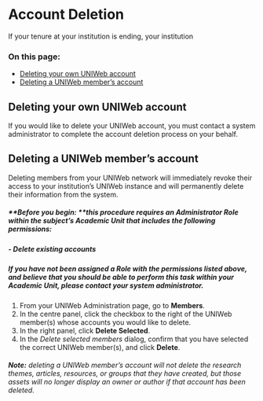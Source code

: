# Account Deletion

If your tenure at your institution is ending, your institution

### On this page:
- [Deleting your own UNIWeb account][1]
- [Deleting a UNIWeb member’s account][2]

## Deleting your own UNIWeb account

If you would like to delete your UNIWeb account, you must contact a system administrator to complete the account deletion process on your behalf.

## Deleting a UNIWeb member’s account

Deleting members from your UNIWeb network will immediately revoke their access to your institution’s UNIWeb instance and will permanently delete their information from the system. 

##### **Before you begin: **this procedure requires an Administrator Role within the subject’s Academic Unit that includes the following permissions:
##### - Delete existing accounts
##### If you have not been assigned a Role with the permissions listed above, and believe that you should be able to perform this task within your Academic Unit, please contact your system administrator.

1. From your UNIWeb Administration page, go to **Members**.
2. In the centre panel, click the checkbox to the right of the UNIWeb member(s) whose accounts you would like to delete.
3. In the right panel, click **Delete Selected**.
4. In the _Delete selected members_ dialog, confirm that you have selected the correct UNIWeb member(s), and click **Delete**.

###### **Note:** deleting a UNIWeb member’s account will not delete the research themes, articles, resources, or groups that they have created, but those assets will no longer display an owner or author if that account has been deleted.

[1]:	#deleting-your-own-uniweb-account
[2]:	#deleting-a-uniweb-members-account